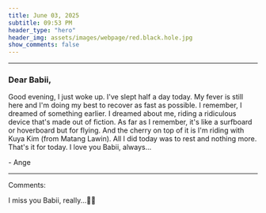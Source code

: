 ```yaml
---
title: June 03, 2025
subtitle: 09:53 PM
header_type: "hero"
header_img: assets/images/webpage/red.black.hole.jpg
show_comments: false
---
```

---

### Dear Babii,

Good evening, I just woke up. I've slept half a day today. My fever is still here and I'm doing my best to recover as fast as possible. I remember, I dreamed of something earlier. I dreamed about me, riding a ridiculous device that's made out of fiction. As far as I remember, it's like a surfboard or hoverboard but for flying. And the cherry on top of it is I'm riding with Kuya Kim (from Matang Lawin). All I did today was to rest and nothing more. That's it for today. I love you Babii, always...

\- Ange

---

Comments:

I miss you Babii, really...🙁😔

